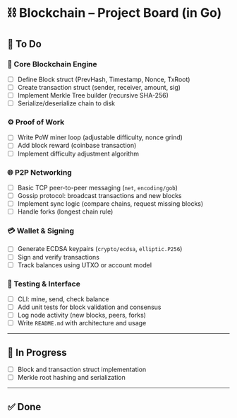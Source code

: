 # ⛓️ Blockchain – Project Board (in Go)

## 📝 To Do

### 🧱 Core Blockchain Engine
- [ ] Define Block struct (PrevHash, Timestamp, Nonce, TxRoot)
- [ ] Create transaction struct (sender, receiver, amount, sig)
- [ ] Implement Merkle Tree builder (recursive SHA-256)
- [ ] Serialize/deserialize chain to disk

### ⚙️ Proof of Work
- [ ] Write PoW miner loop (adjustable difficulty, nonce grind)
- [ ] Add block reward (coinbase transaction)
- [ ] Implement difficulty adjustment algorithm

### 🌐 P2P Networking
- [ ] Basic TCP peer-to-peer messaging (`net`, `encoding/gob`)
- [ ] Gossip protocol: broadcast transactions and new blocks
- [ ] Implement sync logic (compare chains, request missing blocks)
- [ ] Handle forks (longest chain rule)

### 💳 Wallet & Signing
- [ ] Generate ECDSA keypairs (`crypto/ecdsa`, `elliptic.P256`)
- [ ] Sign and verify transactions
- [ ] Track balances using UTXO or account model

### 🧪 Testing & Interface
- [ ] CLI: mine, send, check balance
- [ ] Add unit tests for block validation and consensus
- [ ] Log node activity (new blocks, peers, forks)
- [ ] Write `README.md` with architecture and usage

---

## 🔧 In Progress
- [ ] Block and transaction struct implementation
- [ ] Merkle root hashing and serialization

---

## ✅ Done
<!-- Add completed tasks here -->
